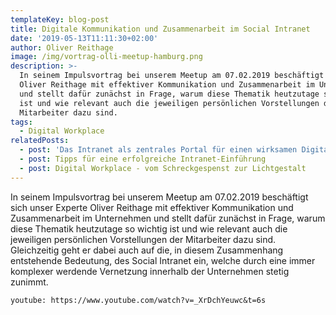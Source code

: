 ```yaml
---
templateKey: blog-post
title: Digitale Kommunikation und Zusammenarbeit im Social Intranet
date: '2019-05-13T11:11:30+02:00'
author: Oliver Reithage
image: /img/vortrag-olli-meetup-hamburg.png
description: >-
  In seinem Impulsvortrag bei unserem Meetup am 07.02.2019 beschäftigt sich
  Oliver Reithage mit effektiver Kommunikation und Zusammenarbeit im Unternehmen
  und stellt dafür zunächst in Frage, warum diese Thematik heutzutage so wichtig
  ist und wie relevant auch die jeweiligen persönlichen Vorstellungen der
  Mitarbeiter dazu sind.
tags:
  - Digital Workplace
relatedPosts:
  - post: 'Das Intranet als zentrales Portal für einen wirksamen Digital Workplace '
  - post: Tipps für eine erfolgreiche Intranet-Einführung
  - post: Digital Workplace - vom Schreckgespenst zur Lichtgestalt
---
```

In seinem Impulsvortrag bei unserem Meetup am 07.02.2019 beschäftigt sich unser Experte Oliver Reithage mit effektiver Kommunikation und Zusammenarbeit im Unternehmen und stellt dafür zunächst in Frage, warum diese Thematik heutzutage so wichtig ist und wie relevant auch die jeweiligen persönlichen Vorstellungen der Mitarbeiter dazu sind. Gleichzeitig geht er dabei auch auf die, in diesem Zusammenhang entstehende Bedeutung, des Social Intranet ein, welche durch eine immer komplexer werdende Vernetzung innerhalb der Unternehmen stetig zunimmt.

`youtube: https://www.youtube.com/watch?v=_XrDchYeuwc&t=6s`
